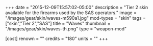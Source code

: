 +++
date = "2015-12-09T15:57:02-05:00"
description = "Tier 2 skin available for the firearms used by the SAS operators."
image = "/images/gear/skin/waves-m590a1.jpg"
mod-types = "skin"
tags = ["skin","Tier 2","SAS"]
title = "Waves"
thumbnail = "/images/gear/skin/waves-th.png"
type = "weapon-mod"

[cost]
  renown = ""
  credits = "180"
  units = ""
+++
